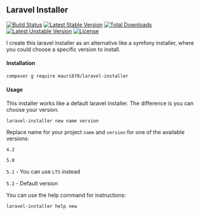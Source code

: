 ## Laravel Installer
[![Build Status](https://travis-ci.org/mauri870/laravel-installer.svg?branch=master)](https://travis-ci.org/mauri870/laravel-installer) [![Latest Stable Version](https://poser.pugx.org/mauri870/laravel-installer/v/stable)](https://packagist.org/packages/mauri870/laravel-installer) [![Total Downloads](https://poser.pugx.org/mauri870/laravel-installer/downloads)](https://packagist.org/packages/mauri870/mauri870/laravel-installer) [![Latest Unstable Version](https://poser.pugx.org/mauri870/laravel-installer/v/unstable)](https://packagist.org/packages/mauri870/laravel-installer) [![License](https://poser.pugx.org/mauri870/laravel-installer/license)](https://packagist.org/packages/mauri870/laravel-installer)

I create this laravel installer as an alternative like a symfony installer, where you could choose a specific version to install.


#### Installation
```bash
composer g require mauri870/laravel-installer
```

#### Usage

This installer works like a default laravel installer. The difference is you can choose your version.
```
laravel-installer new name version
```

Replace name for your project `name` and `version` for one of the available versions:

`4.2`

`5.0`

`5.1` - You can use `LTS` instead

`5.2` - Default version

You can use the help command for instructions:
```
laravel-installer help new
```
